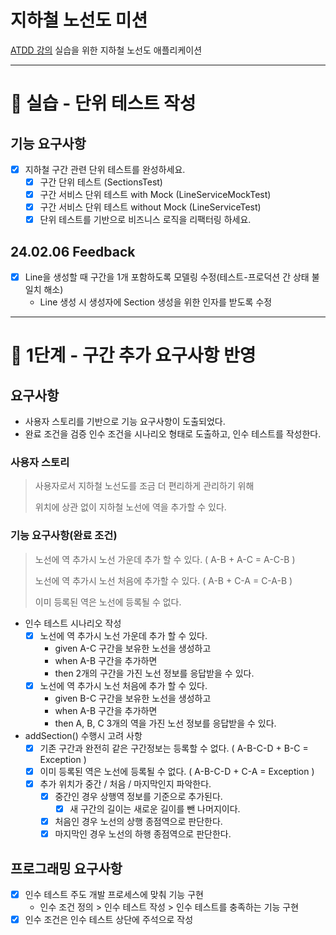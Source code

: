 # 지하철 노선도 미션
[ATDD 강의](https://edu.nextstep.camp/c/R89PYi5H) 실습을 위한 지하철 노선도 애플리케이션

---
# 🚀 실습 - 단위 테스트 작성

## 기능 요구사항
- [x] 지하철 구간 관련 단위 테스트를 완성하세요.
  - [x] 구간 단위 테스트 (SectionsTest)
  - [x] 구간 서비스 단위 테스트 with Mock (LineServiceMockTest)
  - [x] 구간 서비스 단위 테스트 without Mock (LineServiceTest)
  - [x] 단위 테스트를 기반으로 비즈니스 로직을 리팩터링 하세요.

## 24.02.06 Feedback
- [x] Line을 생성할 때 구간을 1개 포함하도록 모델링 수정(테스트-프로덕션 간 상태 불일치 해소)
  - Line 생성 시 생성자에 Section 생성을 위한 인자를 받도록 수정

---
# 🚀 1단계 - 구간 추가 요구사항 반영

## 요구사항
- 사용자 스토리를 기반으로 기능 요구사항이 도출되었다.
- 완료 조건을 검증 인수 조건을 시나리오 형태로 도출하고, 인수 테스트를 작성한다.
### 사용자 스토리
> 사용자로서 지하철 노선도를 조금 더 편리하게 관리하기 위해
> 
> 위치에 상관 없이 지하철 노선에 역을 추가할 수 있다.
### 기능 요구사항(완료 조건)
> 노선에 역 추가시 노선 가운데 추가 할 수 있다. ( A-B + A-C = A-C-B )
> 
> 노선에 역 추가시 노선 처음에 추가할 수 있다. ( A-B + C-A = C-A-B )
> 
> 이미 등록된 역은 노선에 등록될 수 없다.
- 인수 테스트 시나리오 작성
  - [x] 노선에 역 추가시 노선 가운데 추가 할 수 있다.
    - given A-C 구간을 보유한 노선을 생성하고
    - when A-B 구간을 추가하면
    - then 2개의 구간을 가진 노선 정보를 응답받을 수 있다.
  - [x] 노선에 역 추가시 노선 처음에 추가 할 수 있다.
    - given B-C 구간을 보유한 노선을 생성하고
    - when A-B 구간을 추가하면
    - then A, B, C 3개의 역을 가진 노선 정보를 응답받을 수 있다.

- addSection() 수행시 고려 사항
  - [x] 기존 구간과 완전히 같은 구간정보는 등록할 수 없다. ( A-B-C-D + B-C = Exception )
  - [x] 이미 등록된 역은 노선에 등록될 수 없다.  ( A-B-C-D + C-A = Exception )
  - [x] 추가 위치가 중간 / 처음 / 마지막인지 파악한다.
    - [x] 중간인 경우 상행역 정보를 기준으로 추가된다.
      - [x] 새 구간의 길이는 새로운 길이를 뺀 나머지이다.
    - [x] 처음인 경우 노선의 상행 종점역으로 판단한다.
    - [x] 마지막인 경우 노선의 하행 종점역으로 판단한다.
## 프로그래밍 요구사항
- [x] 인수 테스트 주도 개발 프로세스에 맞춰 기능 구현
  - 인수 조건 정의 > 인수 테스트 작성 > 인수 테스트를 충족하는 기능 구현
- [x] 인수 조건은 인수 테스트 상단에 주석으로 작성
